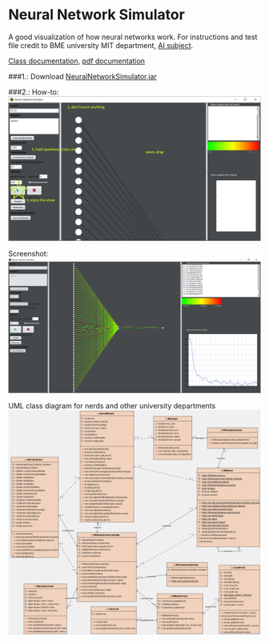 # Neural Network Simulator
A good visualization of how neural networks work.
For instructions and test file credit to BME university MIT department, [AI subject](https://www.mit.bme.hu/oktatas/targyak/vimiac00).

[Class documentation](https://najibg96.github.io/NeuralNetworkSimulator/), [pdf documentation](https://github.com/najibg96/NeuralNetworkSimulator/raw/master/NeuralNetworkSimulatorDocumentation.pdf)

###1.: Download [NeuralNetworkSimulator.jar](https://github.com/najibg96/NeuralNetworkSimulator/blob/master/NeuralNetworkSimulator.jar?raw=true)

###2.: How-to:
![howto](https://github.com/najibg96/NeuralNetworkSimulator/raw/master/howto.png)

Screenshot:
![screenshot](https://github.com/najibg96/NeuralNetworkSimulator/raw/master/screenshot.png)

UML class diagram for nerds and other university departments
![diagram](https://github.com/najibg96/NeuralNetworkSimulator/raw/master/classdiagram.png)
